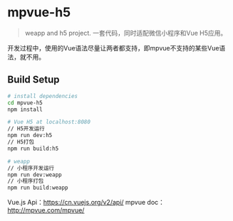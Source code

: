 # mpvue-h5

> weapp and h5 project. 一套代码，同时适配微信小程序和Vue H5应用。

开发过程中，使用的Vue语法尽量让两者都支持，即mpvue不支持的某些Vue语法，就不用。

## Build Setup

``` bash
# install dependencies
cd mpvue-h5
npm install

# Vue H5 at localhost:8080
// H5开发运行
npm run dev:h5
// H5打包
npm run build:h5

# weapp
// 小程序开发运行
npm run dev:weapp
// 小程序打包
npm run build:weapp
```

Vue.js Api：https://cn.vuejs.org/v2/api/
mpvue doc：http://mpvue.com/mpvue/
